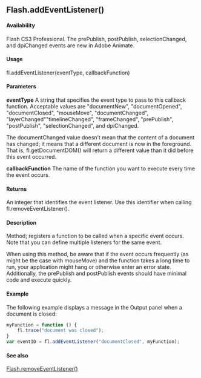 ## Flash.addEventListener()

#### Availability

Flash CS3 Professional. The prePublish, postPublish, selectionChanged, and dpiChanged events are new in Adobe Animate.

#### Usage

fl.addEventListener(eventType, callbackFunction)

#### Parameters

**eventType** A string that specifies the event type to pass to this callback function. Acceptable values are "documentNew", "documentOpened", "documentClosed", "mouseMove", "documentChanged", "layerChanged""timelineChanged", "frameChanged", "prePublish", "postPublish", "selectionChanged", and dpiChanged.

The documentChanged value doesn’t mean that the content of a document has changed; it means that a different document is now in the foreground. That is, fl.getDocumentDOM() will return a different value than it did before this event occurred.

**callbackFunction** The name of the function you want to execute every time the event occurs.

#### Returns

An integer that identifies the event listener. Use this identifier when calling fl.removeEventListener().

#### Description

Method; registers a function to be called when a specific event occurs. Note that you can define multiple listeners for the same event.

When using this method, be aware that if the event occurs frequently (as might be the case with mouseMove) and the function takes a long time to run, your application might hang or otherwise enter an error state. Additionally, the prePublish and postPublish events should have minimal code and execute quickly.

#### Example

The following example displays a message in the Output panel when a document is closed:

```javascript
myFunction = function () {
    fl.trace("document was closed");
}
var eventID = fl.addEventListener("documentClosed", myFunction);
```

#### See also

[Flash.removeEventListener()](../Flash_object_/Flash58.md)
